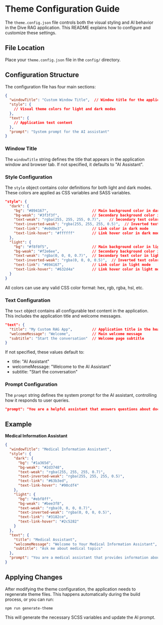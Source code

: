 # Theme Configuration Guide

The `theme.config.json` file controls both the visual styling and AI behavior in the Dive RAG application. This README explains how to configure and customize these settings.

## File Location

Place your `theme.config.json` file in the `config/` directory.

## Configuration Structure

The configuration file has four main sections:

```json
{
  "windowTitle": "Custom Window Title",  // Window title for the application
  "style": {
    // Visual theme colors for light and dark modes
  },
  "text": {
    // Application text content
  },
  "prompt": "System prompt for the AI assistant"
}
```

### Window Title

The `windowTitle` string defines the title that appears in the application window and browser tab. If not specified, it defaults to "AI Assistant".

### Style Configuration

The `style` object contains color definitions for both light and dark modes. These colors are applied as CSS variables and SASS variables.

```json
"style": {
  "dark": {
    "bg": "#894167",                    // Main background color in dark mode
    "bg-weak": "#3f3f3f",               // Secondary background color in dark mode
    "text-weak": "rgba(255, 255, 255, 0.7)",    // Secondary text color in dark mode
    "text-inverted-weak": "rgba(255, 255, 255, 0.5)",  // Inverted text color in dark mode
    "text-link": "#e0d0e3",             // Link color in dark mode
    "text-link-hover": "#ffffff"        // Link hover color in dark mode
  },
  "light": {
    "bg": "#f8f0f5",                    // Main background color in light mode
    "bg-weak": "#f2e6ee",               // Secondary background color in light mode
    "text-weak": "rgba(0, 0, 0, 0.7)",  // Secondary text color in light mode
    "text-inverted-weak": "rgba(0, 0, 0, 0.5)",  // Inverted text color in light mode
    "text-link": "#894167",             // Link color in light mode
    "text-link-hover": "#632d4a"        // Link hover color in light mode
  }
}
```

All colors can use any valid CSS color format: hex, rgb, rgba, hsl, etc.

### Text Configuration

The `text` object contains all configurable text content in the application. This includes the application title and welcome messages.

```json
"text": {
  "title": "My Custom RAG App",         // Application title in the header
  "welcomeMessage": "Welcome",          // Main welcome message
  "subtitle": "Start the conversation"  // Welcome page subtitle
}
```

If not specified, these values default to:
- title: "AI Assistant"
- welcomeMessage: "Welcome to the AI Assistant"
- subtitle: "Start the conversation"

### Prompt Configuration

The `prompt` string defines the system prompt for the AI assistant, controlling how it responds to user queries.

```json
"prompt": "You are a helpful assistant that answers questions about documents in the database. You fetch information from this database by calling the query tool with the user's query. If the information isn't in the database, let the user know you don't have that information. Always cite your sources by referencing the document IDs where you found the information."
```

## Example

**Medical Information Assistant**
   ```json
   {
     "windowTitle": "Medical Information Assistant",
     "style": {
       "dark": {
         "bg": "#1a365d",
         "bg-weak": "#2d3748",
         "text-weak": "rgba(255, 255, 255, 0.7)",
         "text-inverted-weak": "rgba(255, 255, 255, 0.5)",
         "text-link": "#63b3ed",
         "text-link-hover": "#90cdf4"
       },
       "light": {
         "bg": "#ebf8ff",
         "bg-weak": "#bee3f8",
         "text-weak": "rgba(0, 0, 0, 0.7)",
         "text-inverted-weak": "rgba(0, 0, 0, 0.5)",
         "text-link": "#3182ce",
         "text-link-hover": "#2c5282"
       }
     },
     "text": {
       "title": "Medical Assistant",
       "welcomeMessage": "Welcome to Your Medical Information Assistant",
       "subtitle": "Ask me about medical topics"
     },
     "prompt": "You are a medical assistant that provides information about health topics. You fetch information from a verified medical database and always cite your sources."
   }
   ```

## Applying Changes

After modifying the theme configuration, the application needs to regenerate theme files. This happens automatically during the build process, or you can run:

```
npm run generate-theme
```

This will generate the necessary SCSS variables and update the AI prompt. 